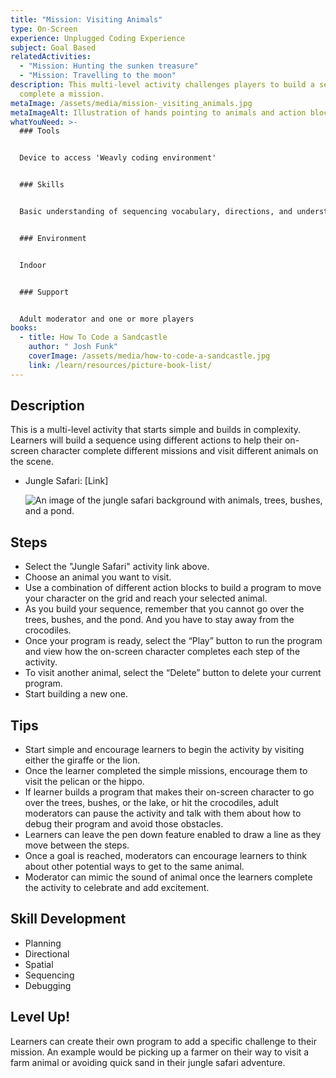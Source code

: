 ```yaml
---
title: "Mission: Visiting Animals"
type: On-Screen
experience: Unplugged Coding Experience
subject: Goal Based
relatedActivities:
  - "Mission: Hunting the sunken treasure"
  - "Mission: Travelling to the moon"
description: This multi-level activity challenges players to build a sequence to
  complete a mission.
metaImage: /assets/media/mission-_visiting_animals.jpg
metaImageAlt: Illustration of hands pointing to animals and action blocks on branch
whatYouNeed: >-
  ### Tools


  Device to access 'Weavly coding environment'


  ### Skills


  Basic understanding of sequencing vocabulary, directions, and understanding of the selected coding environment


  ### Environment


  Indoor 


  ### Support


  Adult moderator and one or more players
books:
  - title: How To Code a Sandcastle
    author: " Josh Funk"
    coverImage: /assets/media/how-to-code-a-sandcastle.jpg
    link: /learn/resources/picture-book-list/
---
```

## Description

This is a multi-level activity that starts simple and builds in complexity. Learners will build a sequence using different actions to help their on-screen character complete different missions and visit different animals on the scene.

* Jungle Safari: \[Link]

  ![An image of the jungle safari background with animals, trees, bushes, and a pond.](/assets/media/jungle-safari.svg "Mission: Visiting Animals")

## Steps

* Select the "Jungle Safari" activity link above.
* Choose an animal you want to visit.
* Use a combination of different action blocks to build a program to move your character on the grid and reach your selected animal.
* As you build your sequence, remember that you cannot go over the trees, bushes, and the pond. And you have to stay away from the crocodiles. 
* Once your program is ready, select the “Play” button to run the program and view how the on-screen character completes each step of the activity.
* To visit another animal, select the “Delete” button to delete your current program.
* Start building a new one.

## Tips

* Start simple and encourage learners to begin the activity by visiting either the giraffe or the lion.
* Once the learner completed the simple missions, encourage them to visit the pelican or the hippo. 
* If learner builds a program that makes their on-screen character to go over the trees, bushes, or the lake, or hit the crocodiles, adult moderators can pause the activity and talk with them about how to debug their program and avoid those obstacles. 
* Learners can leave the pen down feature enabled to draw a line as they move between the steps.
* Once a goal is reached, moderators can encourage learners to think about other potential ways to get to the same animal.
* Moderator can mimic the sound of animal once the learners complete the activity to celebrate and add excitement.

## Skill Development

* Planning
* Directional
* Spatial
* Sequencing
* Debugging

## Level Up!

Learners can create their own program to add a specific challenge to their mission. An example would be picking up a farmer on their way to visit a farm animal or avoiding quick sand in their jungle safari adventure.